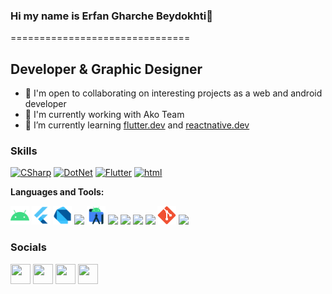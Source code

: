 ### Hi my name is Erfan Gharche Beydokhti👋
===============================

Developer & Graphic Designer
-----------------------------
*   🤝  I'm open to collaborating on interesting projects as a web and android developer
*   🚀  I'm currently working with Ako Team
*   🌱 I’m currently learning [flutter.dev](https://flutter.dev/) and [reactnative.dev](https://reactnative.dev/)

### Skills
<p align="left">
  <a href="https://docs.microsoft.com/en-us/dotnet/csharp/" target="_blank" rel="noreferrer"><img src="https://raw.githubusercontent.com/danielcranney/readme-generator/main/public/icons/skills/csharp-colored.svg" width="36" height="36" alt="CSharp" /></a>
  <a href="https://docs.microsoft.com/en-us/dotnet/" target="_blank" rel="noreferrer"><img src="https://raw.githubusercontent.com/danielcranney/readme-generator/main/public/icons/skills/dot-net-colored.svg" width="36" height="36" alt="DotNet" /></a>
  <a href="https://flutter.dev/?gclid=CjwKCAjw5NqVBhAjEiwAeCa97QwgWHn11B9nLs9GQ-sxpW2hGXxTqlrwwuA86nlXssCiFu4eokR-mBoCmNsQAvD_BwE&gclsrc=aw.ds" target="_blank" rel="noreferrer"><img src="https://static.cdnlogo.com/logos/f/30/flutter.svg" width="36" height="36" alt="Flutter" /></a>
  <a href="" target="_blank" rel="noreferrer"><img src="https://seeklogo.com/images/H/html5-without-wordmark-color-logo-14D252D878-seeklogo.com.png" width="36" height="36" alt="html" /></a>
</p>

**Languages and Tools:**    

<code><img height="30" src="https://raw.githubusercontent.com/github/explore/80688e429a7d4ef2fca1e82350fe8e3517d3494d/topics/android/android.png"></code> 
<code><img height="30" src="https://raw.githubusercontent.com/github/explore/80688e429a7d4ef2fca1e82350fe8e3517d3494d/topics/flutter/flutter.png"></code>
<code><img height="30" src="https://raw.githubusercontent.com/github/explore/80688e429a7d4ef2fca1e82350fe8e3517d3494d/topics/dart/dart.png"></code>
<code><img height="30" src="https://raw.githubusercontent.com/danielcranney/readme-generator/main/public/icons/skills/csharp-colored.svg"></code>
<code><img height="30" src="https://raw.githubusercontent.com/Kuruchy/Kuruchy/master/data/android_stdudio.svg"></code>
<code><img height="30" src="https://upload.wikimedia.org/wikipedia/commons/thumb/9/9a/Visual_Studio_Code_1.35_icon.svg/1024px-Visual_Studio_Code_1.35_icon.svg.png"></code>
<code><img height="30" src="https://upload.wikimedia.org/wikipedia/commons/thumb/5/59/Visual_Studio_Icon_2019.svg/1200px-Visual_Studio_Icon_2019.svg.png"></code>
<code><img height="30" src="https://upload.wikimedia.org/wikipedia/commons/thumb/c/cb/Adobe_After_Effects_CC_icon.svg/1051px-Adobe_After_Effects_CC_icon.svg.png"></code>
<code><img height="30" src="https://upload.wikimedia.org/wikipedia/commons/thumb/a/af/Adobe_Photoshop_CC_icon.svg/1051px-Adobe_Photoshop_CC_icon.svg.png"></code>
<code><img height="30" src="https://raw.githubusercontent.com/Kuruchy/Kuruchy/master/data/git.svg"></code>
<code><img height="30" src="https://seeklogo.com/images/H/html5-without-wordmark-color-logo-14D252D878-seeklogo.com.png"></code>

### Socials
                  
<p align="left">
    <a href="https://www.instagram.com/erfan.gharche.99" target="_blank" rel="noreferrer"><img src="https://raw.githubusercontent.com/danielcranney/readme-generator/main/public/icons/socials/instagram.svg" width="32" height="32" /></a>
<a href="https://github.com/ErfanERATO" target="_blank" rel="noreferrer"><img src="https://raw.githubusercontent.com/danielcranney/readme-generator/main/public/icons/socials/github-dark.svg" width="32" height="32" /></a>
  <a href="https://www.linkedin.com/in/erfan-gharche-beydokhti-444682211/" target="_blank" rel="noreferrer"><img src="https://raw.githubusercontent.com/danielcranney/readme-generator/main/public/icons/socials/linkedin.svg" width="32" height="32" /></a>
  <a href="https://twitter.com/BeydokhtiErfan" target="_blank" rel="noreferrer"><img src="https://raw.githubusercontent.com/danielcranney/readme-generator/main/public/icons/socials/twitter.svg" width="32" height="32" /></a></p>
<!--
**ErfanERATO/ErfanERATO** is a ✨ _special_ ✨ repository because its `README.md` (this file) appears on your GitHub profile.

Here are some ideas to get you started:

- 🔭 I’m currently working on ...
- 🌱 I’m currently learning ...
- 👯 I’m looking to collaborate on ...
- 🤔 I’m looking for help with ...
- 💬 Ask me about ...
- 📫 How to reach me: ...
- 😄 Pronouns: ...
- ⚡ Fun fact: ...
-->
